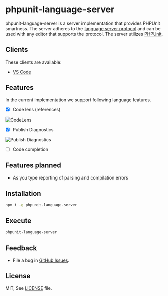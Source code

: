 # phpunit-language-server

phpunit-language-server is a server implementation that provides PHPUnit smartness.
The server adheres to the [language server protocol](https://github.com/Microsoft/language-server-protocol)
and can be used with any editor that supports the protocol. The server utilizes [PHPUnit](https://phpunit.de).

## Clients

These clients are available:
* [VS Code](https://marketplace.visualstudio.com/items?temName=recca0120.vscode-phpunit)

## Features

In the current implementation we support following language features.

- [x] Code lens (references)

![CodeLens](https://github.com/recca0120/vscode-phpunit/raw/master/screenshots/codelens.png)

- [x] Publish Diagnostics

![Publish Diagnostics](https://github.com/recca0120/vscode-phpunit/raw/master/screenshots/diagnostic.gif)

- [ ] Code completion

## Features planned

- As you type reporting of parsing and compilation errors

## Installation

```bash
npm i -g phpunit-language-server
```

## Execute

```bash
phpunit-language-server
```

## Feedback

* File a bug in [GitHub Issues](https://github.com/recca0120/phpunit-language-server/issues).

## License

MIT, See [LICENSE](https://github.com/recca0120/vscode-phpunit/blob/master/License.txt) file.